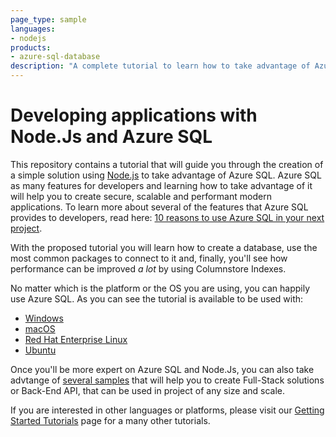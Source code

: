 ```yaml
---
page_type: sample
languages:
- nodejs
products:
- azure-sql-database	
description: "A complete tutorial to learn how to take advantage of Azure SQL with Node.js"
---
```


# Developing applications with Node.Js and Azure SQL 

This repository contains a tutorial that will guide you through the creation of a simple solution using [Node.js](https://nodejs.org/en/) to take advantage of Azure SQL. Azure SQL as many features for developers and learning how to take advantage of it will help you to create secure, scalable and performant modern applications. To learn more about several of the features that Azure SQL provides to developers, read here: [10 reasons to use Azure SQL in your next project](https://devblogs.microsoft.com/azure-sql/10-reasons-to-use-azure-sql-in-your-next-project/).

With the proposed tutorial you will learn how to create a database, use the most common packages to connect to it and, finally, you'll see how performance can be improved *a lot* by using Columnstore Indexes.

No matter which is the platform or the OS you are using, you can happily use Azure SQL. As you can see the tutorial is available to be used with:

- [Windows](https://github.com/microsoft/sql-server-samples/tree/master/samples/tutorials/node.js/Windows)
- [macOS](https://github.com/microsoft/sql-server-samples/tree/master/samples/tutorials/node.js/macOS)
- [Red Hat Enterprise Linux](https://github.com/microsoft/sql-server-samples/tree/master/samples/tutorials/node.js/RHEL)
- [Ubuntu](https://github.com/microsoft/sql-server-samples/tree/master/samples/tutorials/node.js/Ubuntu)

Once you'll be more expert on Azure SQL and Node.Js, you can also take advtange of [several samples](https://docs.microsoft.com/en-us/samples/browse/?expanded=dotnet&products=azure-sql-database&languages=nodejs) that will help you to create Full-Stack solutions or Back-End API, that can be used in project of any size and scale.

If you are interested in other languages or platforms, please visit our [Getting Started Tutorials](https://www.microsoft.com/en-us/sql-server/developer-get-started/) page for a many other tutorials.
